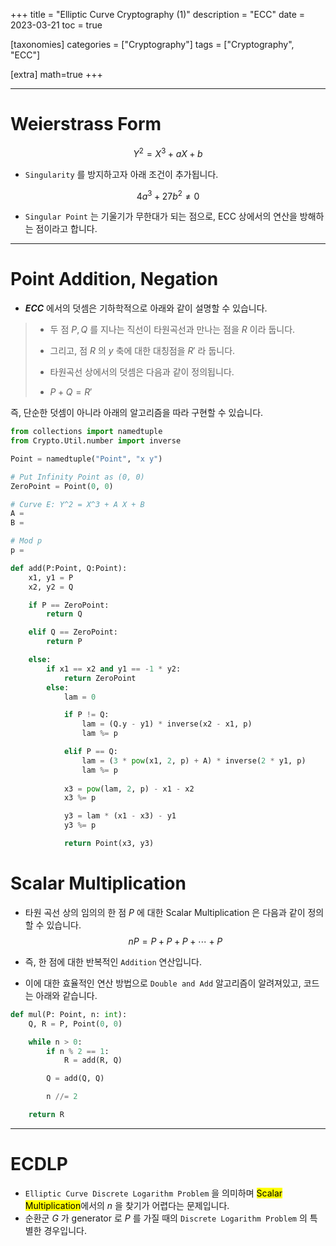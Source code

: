 +++
title = "Elliptic Curve Cryptography (1)"
description = "ECC"
date = 2023-03-21
toc = true

[taxonomies]
categories = ["Cryptography"]
tags = ["Cryptography", "ECC"]

[extra]
math=true
+++

---

# Weierstrass Form
$$Y^2 = X^3 + a X + b$$

- `Singularity` 를 방지하고자 아래 조건이 추가됩니다.

$$4a^3 + 27b^2 \neq 0$$

- `Singular Point` 는 기울기가 무한대가 되는 점으로, ECC 상에서의 연산을 방해하는 점이라고 합니다.

---

# Point Addition, Negation
- ***ECC*** 에서의 덧셈은 기하학적으로 아래와 같이 설명할 수 있습니다.

> - 두 점 $P, Q$ 를 지나는 직선이 타원곡선과 만나는 점을 $R$ 이라 둡니다.
>
> - 그리고, 점 $R$ 의 $y$ 축에 대한 대칭점을 $R'$ 라 둡니다.
>
> - 타원곡선 상에서의 덧셈은 다음과 같이 정의됩니다.
>
> - $P + Q = R'$

즉, 단순한 덧셈이 아니라 아래의 알고리즘을 따라 구현할 수 있습니다.

```python
from collections import namedtuple
from Crypto.Util.number import inverse

Point = namedtuple("Point", "x y")

# Put Infinity Point as (0, 0)
ZeroPoint = Point(0, 0)

# Curve E: Y^2 = X^3 + A X + B
A =
B =

# Mod p 
p =

def add(P:Point, Q:Point):
    x1, y1 = P
    x2, y2 = Q

    if P == ZeroPoint:
        return Q

    elif Q == ZeroPoint:
        return P

    else:
        if x1 == x2 and y1 == -1 * y2:
            return ZeroPoint
        else:
            lam = 0

            if P != Q:
                lam = (Q.y - y1) * inverse(x2 - x1, p)
                lam %= p

            elif P == Q:
                lam = (3 * pow(x1, 2, p) + A) * inverse(2 * y1, p)
                lam %= p
            
            x3 = pow(lam, 2, p) - x1 - x2
            x3 %= p

            y3 = lam * (x1 - x3) - y1
            y3 %= p

            return Point(x3, y3)
```


# Scalar Multiplication
- 타원 곡선 상의 임의의 한 점 $P$ 에 대한 Scalar Multiplication 은 다음과 같이 정의할 수 있습니다.
$$nP = P + P + P + \cdots + P$$

- 즉, 한 점에 대한 반복적인 `Addition` 연산입니다.

- 이에 대한 효율적인 연산 방법으로 `Double and Add` 알고리즘이 알려져있고, 코드는 아래와 같습니다.

```python
def mul(P: Point, n: int):
    Q, R = P, Point(0, 0)

    while n > 0:
        if n % 2 == 1:
            R = add(R, Q)

        Q = add(Q, Q)

        n //= 2

    return R
```
---

# ECDLP
- `Elliptic Curve Discrete Logarithm Problem` 을 의미하며 <mark>Scalar Multiplication</mark>에서의 $n$ 을 찾기가 어렵다는 문제입니다.
- 순환군 $G$ 가 generator 로 $P$ 를 가질 때의 `Discrete Logarithm Problem` 의 특별한 경우입니다.

